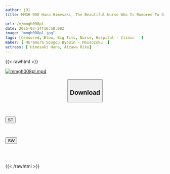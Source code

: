 ```yaml
---
author: j91
title: MMGH-008 Hana Himesaki, The Beautiful Nurse Who Is Rumored To Give Blowjobs

url: /v/mmgh008pl
date: 2025-03-14T16:50:00Z
image: "mmgh008pl.jpg"
tags: [Censored, Blow, Big Tits, Nurse, Hospital - Clinic	]
maker: [ Muramura Sougou Byouin - Mousozoku  ]
actress: [ Himesaki Hana, Aizawa Riku]
---
```



{{< rawhtml >}}

<div class="video" data-videoid="l47zqWpLrJi7eXg">
    <a href="javascript:;">
        <img src="/v/mmgh008pl/mmgh008pl.jpg" width="WIDTH" height="HEIGHT" alt="mmgh008pl.mp4" loading="lazy">
    </a>
</div>

<script type="text/javascript" src="https://j91.asia/asset/on-demand-st.js"></script>

<br>
  <link rel="stylesheet" href="https://j91.asia/asset/bs5.css">
  
  <center>
  <button class="btn btn-primary" type="button" data-bs-toggle="collapse" data-bs-target=".multi-collapse" aria-expanded="false" aria-controls="multiCollapseExample1 multiCollapseExample2"><h2>Download</h2></button></center>
</p>
<div class="row">
  <div class="col">
    <div class="collapse multi-collapse" id="multiCollapseExample1">
      <div class="card card-body">
	      	      <br>
<div class="buttons">  
<p><a href="/v/mmgh008pl/st.html" target="_blank"><button class="btn-hover color-3"><i class="fa fa-download"></i> ST</button></a></p></div>
    </div>
  </div>
</div>
  <div class="col">
    <div class="collapse multi-collapse" id="multiCollapseExample2">
      <div class="card card-body">
	      <br>
<div class="buttons">
<p><a href="/v/mmgh008pl/sw.html" target="_blank"><button class="btn-hover color-2"><i class="fa fa-download"></i> SW</button></a></p></div>
<br><br>
      </div>
    </div>
  </div>
</div>

{{< /rawhtml >}}